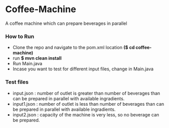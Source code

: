 # Coffee-Machine
A coffee machine which can prepare beverages in parallel

### How to Run
- Clone the repo and navigate to the pom.xml location **($ cd coffee-machine)**
- run **$ mvn clean install**
- Run Main.java
- Incase you want to test for different input files, change in Main.java

### Test files
- input.json : number of outlet is greater than number of beverages than can be prepared in parallel with available ingradients.
- input1.json : number of outlet is less than number of beverages than can be prepared in parallel with available ingradients.
- input2.json : capacity of the machine is very less, so no beverage can be prepared.

